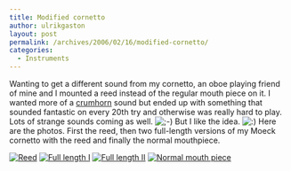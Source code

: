 ```yaml
---
title: Modified cornetto
author: ulrikgaston
layout: post
permalink: /archives/2006/02/16/modified-cornetto/
categories:
  - Instruments
---
```

Wanting to get a different sound from my cornetto, an oboe playing friend of mine and I mounted a reed instead of the regular mouth piece on it. I wanted more of a <a href="http://www.recorderhomepage.net/crumhorn.html" class="broken_link">crumhorn</a> sound but ended up with something that sounded fantastic on every 20th try and otherwise was really hard to play. Lots of strange sounds coming as well. <img src='http://blog.saers.com/wp-includes/images/smilies/icon_wink.gif' alt=';-)' class='wp-smiley' /> But I like the idea. <img src='http://blog.saers.com/wp-includes/images/smilies/icon_smile.gif' alt=':)' class='wp-smiley' /> Here are the photos. First the reed, then two full-length versions of my Moeck cornetto with the reed and finally the normal mouthpiece.

<a href="http://blog.saers.com/photos/earlymusic/MG_7436" class="broken_link"><img alt="Reed" src="http://blog.saers.com/photos/albums/earlymusic/MG_7436.thumb.jpg" /></a> <a href="http://blog.saers.com/photos/earlymusic/MG_7435" class="broken_link"><img alt="Full length I" src="http://blog.saers.com/photos/albums/earlymusic/MG_7435.thumb.jpg" /></a> <a href="http://blog.saers.com/photos/earlymusic/IMG_7434" class="broken_link"><img alt="Full length II" src="http://blog.saers.com/photos/albums/earlymusic/IMG_7434.thumb.jpg" /></a> <a href="http://blog.saers.com/photos/earlymusic/MG_8527" class="broken_link"><img alt="Normal mouth piece" src="http://blog.saers.com/photos/albums/earlymusic/MG_8527.thumb.jpg" /></a>